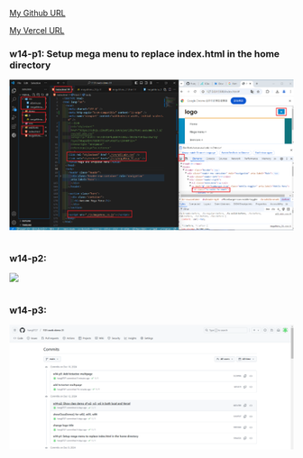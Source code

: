 [My Github URL](https://github.com/hang0727/1131-sweb-demo-31.git)

[My Vercel URL](https://1131-sweb-demo-31.vercel.app/)

### w14-p1: Setup mega menu to replace index.html in the home directory

![](w14-p1.png)

```

```

### w14-p2:

![](w14-p2.png)

```

```

### w14-p3:

![](w14-logs.png)
